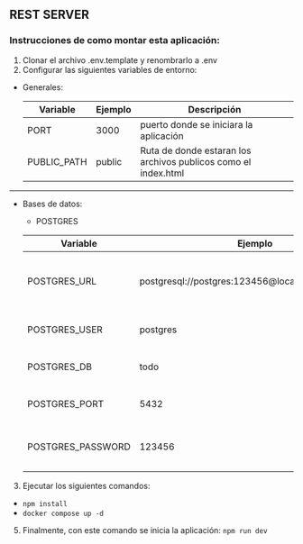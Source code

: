 ## REST SERVER

### Instrucciones de como montar esta aplicación:

1. Clonar el archivo .env.template y renombrarlo a .env
2. Configurar las siguientes variables de entorno:

- Generales:

  | Variable              | Ejemplo               | Descripción                                                                   |
  | --------------------- | --------------------- | ----------------------------------------------------------------------------- |
  | PORT                  | 3000                  | puerto donde se iniciara la aplicación                                        |
  | PUBLIC_PATH           | public                | Ruta de donde estaran los archivos publicos como el index.html                |

___

- Bases de datos:

  - POSTGRES

   | Variable              | Ejemplo                                            | Descripción                                   |
   | --------------------- | -------------------------------------------------- | --------------------------------------------- |
   | POSTGRES_URL          | postgresql://postgres:123456@localhost:5432/TODO   | URL de conexión a la base de datos PostgreSQL |
   | POSTGRES_USER         | postgres                                           | Usuario de la base de datos                   |
   | POSTGRES_DB           | todo                                               | Nombre de la base de datos                    |
   | POSTGRES_PORT         | 5432                                               | Puerto de la base de datos                    |
   | POSTGRES_PASSWORD     | 123456                                             | Contraseña del usuario de la base de datos    |

3. Ejecutar los siguientes comandos:
- ``` npm install ```
- ``` docker compose up -d ```

5. Finalmente, con este comando se inicia la aplicación: ``` npm run dev ```
